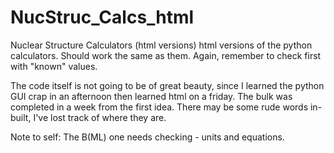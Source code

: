 # NucStruc_Calcs_html
Nuclear Structure Calculators (html versions)
html versions of the python calculators. Should work the same as them.
Again, remember to check first with "known" values.

The code itself is not going to be of great beauty, since I learned the python GUI crap in an afternoon then learned html on a friday. The bulk was completed in a week from the first idea.
There may be some rude words in-built, I've lost track of where they are.


Note to self: 
The B(ML) one needs checking - units and equations.

